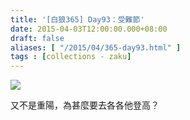 ```yaml
---
title: '[白狼365] Day93：受難節'
date: 2015-04-03T12:00:00.000+08:00
draft: false
aliases: [ "/2015/04/365-day93.html" ]
tags : [collections - zaku]
---
```


![](/images/zaku093.jpg)

又不是重陽，為甚麼要去各各他登高？
